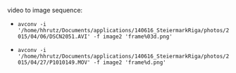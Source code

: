video to image sequence:

- `avconv -i '/home/hhrutz/Documents/applications/140616_SteiermarkRiga/photos/2015/04/06/DSCN2051.AVI' -f image2 'frame%03d.png'`

- `avconv -i '/home/hhrutz/Documents/applications/140616_SteiermarkRiga/photos/2015/04/27/P1010149.MOV' -f image2 'frame%d.png'`
